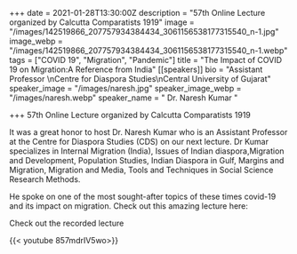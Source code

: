 +++
date = 2021-01-28T13:30:00Z
description = "57th Online Lecture organized by Calcutta Comparatists 1919"
image = "/images/142519866_207757934384434_3061156538177315540_n-1.jpg"
image_webp = "/images/142519866_207757934384434_3061156538177315540_n-1.webp"
tags = ["COVID 19", "Migration", "Pandemic"]
title = "The Impact of COVID 19 on Migration:A Reference from India"
[[speakers]]
bio = "Assistant Professor \nCentre for Diaspora Studies\nCentral University of Gujarat"
speaker_image = "/images/naresh.jpg"
speaker_image_webp = "/images/naresh.webp"
speaker_name = " Dr. Naresh Kumar "

+++
57th Online Lecture organized by Calcutta Comparatists 1919

It was a great honor to host Dr. Naresh Kumar who is an Assistant Professor at the Centre for Diaspora Studies (CDS) on our next lecture. Dr Kumar specializes in Internal Migration (India), Issues of Indian diaspora,Migration and Development, Population Studies, Indian Diaspora in Gulf, Margins and Migration, Migration and Media, Tools and Techniques in Social Science Research Methods.

He spoke on one of the most sought-after topics of these times covid-19 and its impact on migration. Check out this amazing lecture here:

Check out the recorded lecture

{{< youtube 857mdrIV5wo>}}